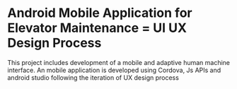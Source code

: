 # Android Mobile Application for Elevator Maintenance = UI UX Design Process
This project includes development of a mobile and adaptive human machine interface. An mobile application is developed using Cordova, Js APIs and android studio following the iteration of UX design process 
